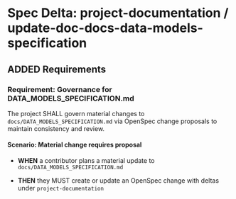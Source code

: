 # Spec Delta: project-documentation / update-doc-docs-data-models-specification

## ADDED Requirements

### Requirement: Governance for DATA_MODELS_SPECIFICATION.md

The project SHALL govern material changes to `docs/DATA_MODELS_SPECIFICATION.md` via OpenSpec change proposals to maintain consistency and review.

#### Scenario: Material change requires proposal

- **WHEN** a contributor plans a material update to `docs/DATA_MODELS_SPECIFICATION.md`

- **THEN** they MUST create or update an OpenSpec change with deltas under `project-documentation`
